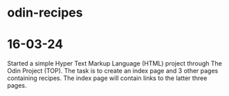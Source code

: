 # odin-recipes

# 16-03-24

  Started a simple Hyper Text Markup Language (HTML) project through The Odin Project (TOP).
  The task is to create an index page and 3 other pages containing recipes. The index page will contain links to
  the latter three pages.